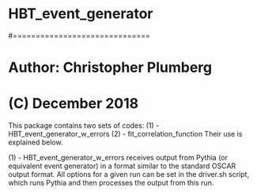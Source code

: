 # HBT_event_generator
#==============================
# Author: Christopher Plumberg
# (C) December 2018

This package contains two sets of codes:
   (1) - HBT_event_generator_w_errors
   (2) - fit_correlation_function
Their use is explained below.

(1) - HBT_event_generator_w_errors receives output from Pythia (or equivalent event generator) in a format similar to the standard OSCAR output format.  All options for a given run can be set in the driver.sh script, which runs Pythia and then processes the output from this run.
